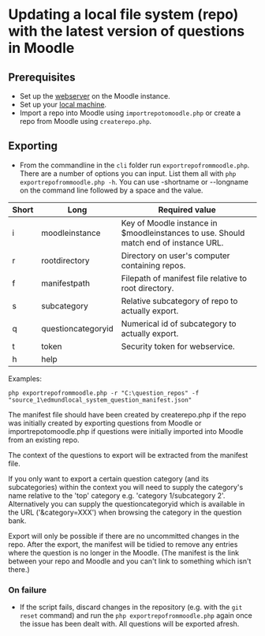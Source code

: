 # Updating a local file system (repo) with the latest version of questions in Moodle

## Prerequisites
- Set up the [webserver](webservicesetup.md) on the Moodle instance.
- Set up your [local machine](localsetup.md).
- Import a repo into Moodle using `importrepotomoodle.php` or create a repo from Moodle using `createrepo.php`.

## Exporting
- From the commandline in the `cli` folder run `exportrepofrommoodle.php`. There are a number of options you can input. List them all with `php exportrepofrommoodle.php -h`. You can use -shortname or --longname on the command line followed by a space and the value.

|Short|Long|Required value|
|-|-|-|
|i|moodleinstance|Key of Moodle instance in $moodleinstances to use. Should match end of instance URL.|
|r|rootdirectory|Directory on user's computer containing repos.|
|f|manifestpath|Filepath of manifest file relative to root directory.|
|s|subcategory|Relative subcategory of repo to actually export.|
|q|questioncategoryid|Numerical id of subcategory to actually export.
|t|token|Security token for webservice.|
|h|help|

Examples:

`php exportrepofrommoodle.php -r "C:\question_repos" -f "source_1\edmundlocal_system_question_manifest.json"`

The manifest file should have been created by createrepo.php if the repo was initially created by exporting questions from Moodle or importrepotomoodle.php if questions were initially imported into Moodle from an existing repo.

The context of the questions to export will be extracted from the manifest file.

If you only want to export a certain question category (and its subcategories) within the context you will need to supply the category's name relative to the 'top' category e.g. 'category 1/subcategory 2'. Alternatively you can supply the questioncategoryid which is available in the URL ('&category=XXX') when browsing the category in the question bank.

Export will only be possible if there are no uncommitted changes in the repo. After the export, the manifest will be tidied to remove any entries where the question is no longer in the Moodle. (The manifest is the link between your repo and Moodle and you can't link to something which isn't there.)

### On failure

- If the script fails, discard changes in the repository (e.g. with the `git reset` command) and run the `php exportrepofrommoodle.php` again once the issue has been dealt with. All questions will be exported afresh.